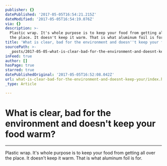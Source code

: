 ```yaml
---
publisher: {}
datePublished: '2017-05-05T16:54:21.215Z'
dateModified: '2017-05-05T16:54:19.076Z'
via: {}
description: >-
  Plastic wrap. It's whole purpose is to keep your food from getting all over
  the place. It doesn't keep it warm. That is what aluminum foil is for.
title: 'What is clear, bad for the environment and doesn''t keep your food warm?'
sourcePath: >-
  _posts/2017-05-05-what-is-clear-bad-for-the-environment-and-doesnt-keep-your.md
inFeed: true
author: []
hasPage: true
starred: true
datePublishedOriginal: '2017-05-05T16:52:08.042Z'
url: what-is-clear-bad-for-the-environment-and-doesnt-keep-your/index.html
_type: Article

---
```

# What is clear, bad for the environment and doesn't keep your food warm?

---

Plastic wrap. It's whole purpose is to keep your food from getting all over the place. It doesn't keep it warm. That is what aluminum foil is for.